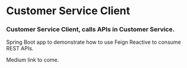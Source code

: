# Customer Service Client

###  Customer Service Client, calls APIs in Customer Service.

Spring Boot app to demonstrate how to use Feign Reactive to consume REST APIs.

Medium link to come.
